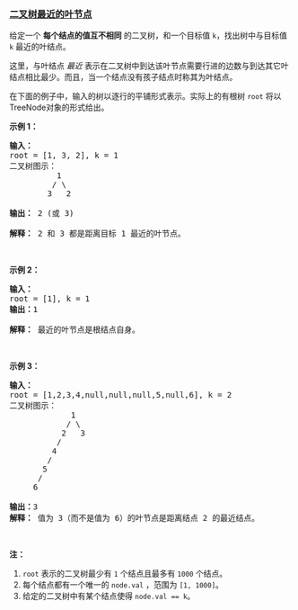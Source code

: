 ### [二叉树最近的叶节点](https://leetcode-cn.com/problems/closest-leaf-in-a-binary-tree)

<p>给定一个 <strong>每个结点的值互不相同</strong>&nbsp;的二叉树，和一个目标值 <code>k</code>，找出树中与目标值 <code>k</code> 最近的叶结点。&nbsp;</p>

<p>这里，与叶结点 <em>最近 </em>表示在二叉树中到达该叶节点需要行进的边数与到达其它叶结点相比最少。而且，当一个结点没有孩子结点时称其为叶结点。</p>

<p>在下面的例子中，输入的树以逐行的平铺形式表示。实际上的有根树 <code>root</code> 将以TreeNode对象的形式给出。</p>

<p><strong>示例 1：</strong></p>

<pre><strong>输入：</strong>
root = [1, 3, 2], k = 1
二叉树图示：
          1
         / \
        3   2

<strong>输出：</strong> 2 (或 3)

<strong>解释：</strong> 2 和 3 都是距离目标 1 最近的叶节点。
</pre>

<p>&nbsp;</p>

<p><strong>示例 2：</strong></p>

<pre><strong>输入：</strong>
root = [1], k = 1
<strong>输出：</strong>1

<strong>解释：</strong> 最近的叶节点是根结点自身。
</pre>

<p>&nbsp;</p>

<p><strong>示例 3：</strong></p>

<pre><strong>输入：</strong>
root = [1,2,3,4,null,null,null,5,null,6], k = 2
二叉树图示：
             1
            / \
           2   3
          /
         4
        /
       5
      /
     6

<strong>输出：</strong>3
<strong>解释：</strong> 值为 3（而不是值为 6）的叶节点是距离结点 2 的最近结点。
</pre>

<p>&nbsp;</p>

<p><strong>注：</strong></p>

<ol>
	<li><code>root</code>&nbsp;表示的二叉树最少有&nbsp;<code>1</code> 个结点且最多有&nbsp;<code>1000</code> 个结点。</li>
	<li>每个结点都有一个唯一的&nbsp;<code>node.val</code>&nbsp;，范围为&nbsp;<code>[1, 1000]</code>。</li>
	<li>给定的二叉树中有某个结点使得&nbsp;<code>node.val == k</code>。</li>
</ol>

<p>&nbsp;</p>
